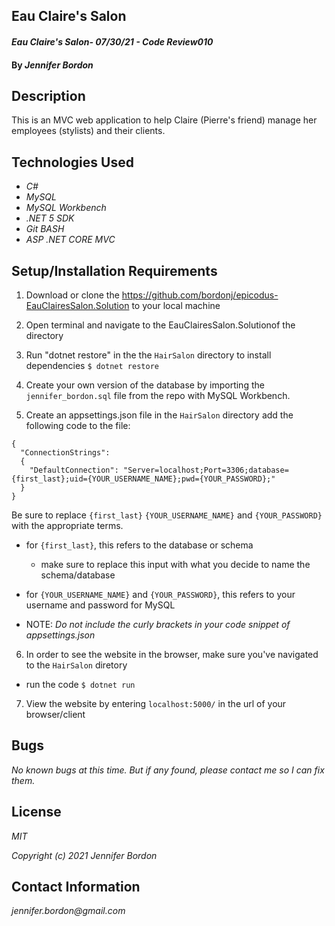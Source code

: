 ## Eau Claire's Salon

#### _Eau Claire's Salon- 07/30/21 - Code Review010_

#### By _**Jennifer Bordon**_
## Description
This is an MVC web application to help Claire (Pierre's friend) manage her employees (stylists) and their clients.

## Technologies Used

* _C#_
* _MySQL_
* _MySQL Workbench_
* _.NET 5 SDK_
* _Git BASH_
* _ASP .NET CORE MVC_

## Setup/Installation Requirements

1. Download or clone the https://github.com/bordonj/epicodus-EauClairesSalon.Solution to your local machine

2. Open terminal and navigate to the EauClairesSalon.Solutionof the directory

3. Run "dotnet restore" in the the `HairSalon` directory to install dependencies
`$ dotnet restore`

4. Create your own version of the database by importing the `jennifer_bordon.sql` file from the repo with MySQL Workbench.

5. Create an appsettings.json file in the `HairSalon` directory add the following code to the file:
```
{
  "ConnectionStrings":
  {
    "DefaultConnection": "Server=localhost;Port=3306;database={first_last};uid={YOUR_USERNAME_NAME};pwd={YOUR_PASSWORD};"
  }
}
```
Be sure to replace `{first_last}` `{YOUR_USERNAME_NAME}` and `{YOUR_PASSWORD}` with the appropriate terms.
- for `{first_last}`, this refers to the database or schema
  - make sure to replace this input with what you decide to name the schema/database
- for `{YOUR_USERNAME_NAME}` and `{YOUR_PASSWORD}`, this refers to your username and password for MySQL

- NOTE: _Do not include the curly brackets in your code snippet of appsettings.json_

6. In order to see the website in the browser, make sure you've navigated to the `HairSalon` diretory
  - run the code `$ dotnet run`
7. View the website by entering `localhost:5000/` in the url of your browser/client 

## Bugs

_No known bugs at this time. But if any found, please contact me so I can fix them._

## License

_MIT_

_Copyright (c) 2021 Jennifer Bordon_


## Contact Information

_jennifer.bordon@gmail.com_